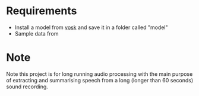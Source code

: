 # Requirements

* Install a model from [vosk](https://alphacephei.com/vosk/models) and save it in a folder called "model"
* Sample data from 

# Note

Note this project is for long running audio processing with the main purpose of extracting and summarising speech from a long (longer than 60 seconds) sound recording.